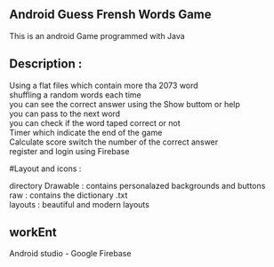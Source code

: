 ## Android Guess Frensh Words Game <br>

This is an android Game programmed with Java 

## Description : <br>

Using a flat files which contain more tha 2073 word <br>
shuffling a random words each time <br>
you can see the correct answer using the Show buttom or help <br>
you can pass to the next word <br>
you can check if the word taped correct or not <br>
Timer which indicate the end of the game  <br>
Calculate score switch the number of the correct answer <br>
register and login using Firebase <br>

#Layout and icons : <br>

directory Drawable : contains personalazed backgrounds and buttons <br>
raw : contains the dictionary .txt <br>
layouts : beautiful and modern layouts <br>

## workEnt <br>

Android studio - Google Firebase 


